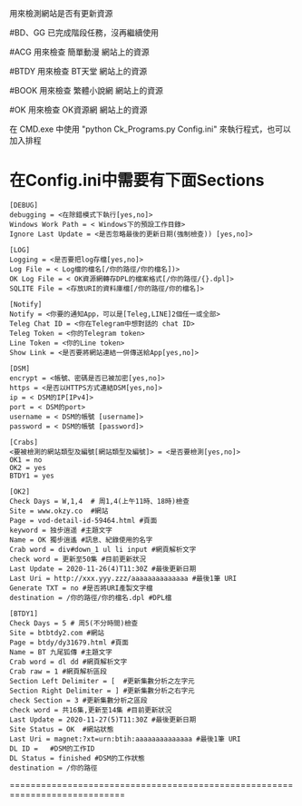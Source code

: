 用來檢測網站是否有更新資源

#BD、GG 已完成階段任務，沒再繼續使用

#ACG 用來檢查 簡單動漫 網站上的資源

#BTDY 用來檢查 BT天堂 網站上的資源

#BOOK 用來檢查 繁體小說網 網站上的資源

#OK 用來檢查 OK資源網 網站上的資源

在 CMD.exe 中使用 "python Ck_Programs.py Config.ini" 來執行程式，也可以加入排程 

在Config.ini中需要有下面Sections
============================================================================
    [DEBUG]
    debugging = <在除錯模式下執行[yes,no]>
    Windows Work Path = < Windows下的預設工作目錄>
    Ignore Last Update = <是否忽略最後的更新日期(強制檢查)) [yes,no]>

    [LOG]
    Logging = <是否要把log存檔[yes,no]>
    Log File = < Log檔的檔名[/你的路徑/你的檔名])>
    OK Log File = < OK資源網轉存DPL的檔案格式[/你的路徑/{}.dpl]>
    SQLITE File = <存放URI的資料庫檔[/你的路徑/你的檔名]>

    [Notify]
    Notify = <你要的通知App，可以是[Teleg,LINE]2個任一或全部>
    Teleg Chat ID = <你在Telegram中想對話的 chat ID>
    Teleg Token = <你的Telegram token>
    Line Token = <你的Line token>
    Show Link = <是否要將網站連結一併傳送給App[yes,no]>

    [DSM]
    encrypt = <帳號、密碼是否已被加密[yes,no]>
    https = <是否以HTTPS方式連結DSM[yes,no]>
    ip = < DSM的IP[IPv4]>
    port = < DSM的port>
    username = < DSM的帳號 [username]>
    password = < DSM的帳號 [password]>

    [Crabs]
    <要被檢測的網站類型及編號[網站類型及編號]> = <是否要檢測[yes,no]>
    OK1 = no
    OK2 = yes
    BTDY1 = yes

    [OK2]
    Check Days = W,1,4  # 周1,4(上午11時、18時)檢查
    Site = www.okzy.co  #網站
    Page = vod-detail-id-59464.html #頁面
    keyword = 独步逍遥 #主題文字
    Name = OK 獨步逍遙 #訊息、紀錄使用的名字
    Crab word = div#down_1 ul li input #網頁解析文字
    check word = 更新至50集 #目前更新狀況
    Last Update = 2020-11-26(4)T11:30Z #最後更新日期
    Last Uri = http://xxx.yyy.zzz/aaaaaaaaaaaaaa #最後1筆 URI
    Generate TXT = no #是否將URI產製文字檔
    destination = /你的路徑/你的檔名.dpl #DPL檔

    [BTDY1]
    Check Days = 5 # 周5(不分時間)檢查
    Site = btbtdy2.com #網站
    Page = btdy/dy31679.html #頁面
    Name = BT 九尾狐傳 #主題文字
    Crab word = dl dd #網頁解析文字
    Crab raw = 1 #網頁解析區段
    Section Left Delimiter = [  #更新集數分析之左字元
    Section Right Delimiter = ] #更新集數分析之右字元
    check Section = 3 #更新集數分析之區段
    check word = 共16集,更新至14集 #目前更新狀況
    Last Update = 2020-11-27(5)T11:30Z #最後更新日期
    Site Status = OK  #網站狀態
    Last Uri = magnet:?xt=urn:btih:aaaaaaaaaaaaaa #最後1筆 URI
    DL ID =   #DSM的工作ID
    DL Status = finished #DSM的工作狀態
    destination = /你的路徑
============================================================================
